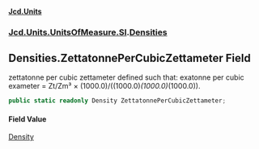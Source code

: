 #### [Jcd.Units](index 'index')
### [Jcd.Units.UnitsOfMeasure.SI](Jcd.Units.UnitsOfMeasure.SI 'Jcd.Units.UnitsOfMeasure.SI').[Densities](Densities 'Jcd.Units.UnitsOfMeasure.SI.Densities')

## Densities.ZettatonnePerCubicZettameter Field

zettatonne per cubic zettameter defined such that: exatonne per cubic exameter = Zt/Zm³ ×
(1000.0)/((1000.0)*(1000.0)*(1000.0)).

```csharp
public static readonly Density ZettatonnePerCubicZettameter;
```

#### Field Value
[Density](Density 'Jcd.Units.UnitTypes.Density')